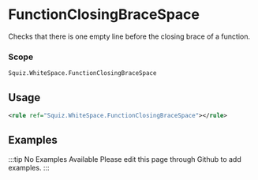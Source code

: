 # FunctionClosingBraceSpace

Checks that there is one empty line before the closing brace of a function.

### Scope

`Squiz.WhiteSpace.FunctionClosingBraceSpace`

## Usage

```xml
<rule ref="Squiz.WhiteSpace.FunctionClosingBraceSpace"></rule>
```

## Examples

:::tip No Examples Available
Please edit this page through Github to add examples.
:::